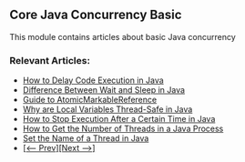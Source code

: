 ## Core Java Concurrency Basic

This module contains articles about basic Java concurrency

### Relevant Articles: 

- [How to Delay Code Execution in Java](https://www.baeldung.com/java-delay-code-execution)
- [Difference Between Wait and Sleep in Java](https://www.baeldung.com/java-wait-and-sleep)
- [Guide to AtomicMarkableReference](https://www.baeldung.com/java-atomicmarkablereference)
- [Why are Local Variables Thread-Safe in Java](https://www.baeldung.com/java-local-variables-thread-safe)
- [How to Stop Execution After a Certain Time in Java](https://www.baeldung.com/java-stop-execution-after-certain-time)
- [How to Get the Number of Threads in a Java Process](https://www.baeldung.com/java-get-number-of-threads)
- [Set the Name of a Thread in Java](https://www.baeldung.com/java-set-thread-name)
- [[<-- Prev]](../core-java-concurrency-basic)[[Next -->]](../core-java-concurrency-basic-3)
